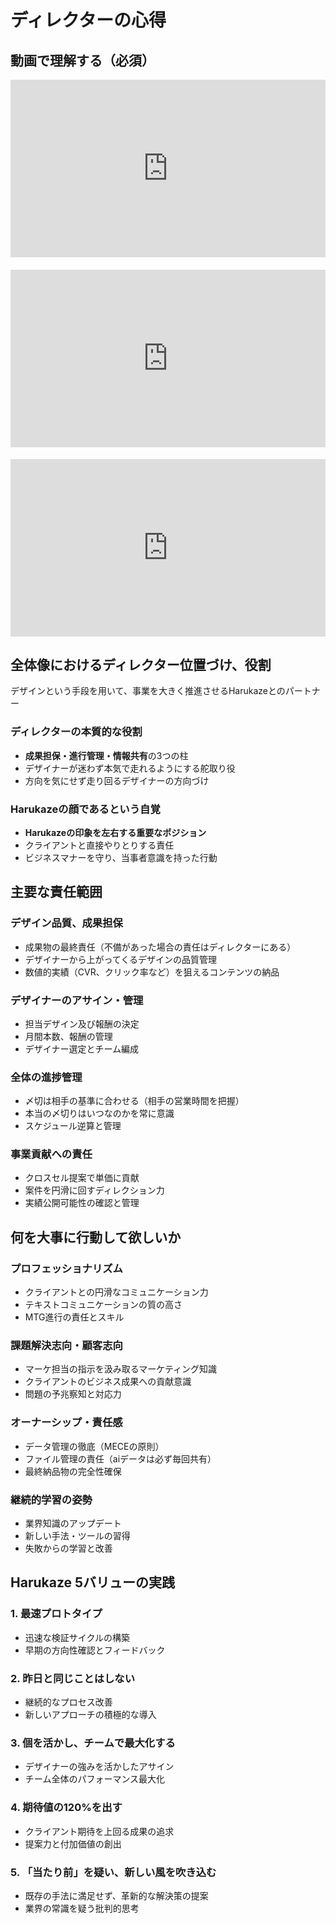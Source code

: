 # ディレクターの心得

## 動画で理解する（必須）

<div style="position: relative; padding-bottom: 56.25%; height: 0;"><iframe src="https://www.loom.com/embed/40762dd6089a4498a7f82ed50b1d4939?sid=a70f0d02-ecd8-458c-ac7f-6f5c3e7c2755" frameborder="0" webkitallowfullscreen mozallowfullscreen allowfullscreen style="position: absolute; top: 0; left: 0; width: 100%; height: 100%;"></iframe></div>

<div style="position: relative; padding-bottom: 56.25%; height: 0; margin-top: 20px;"><iframe src="https://www.loom.com/embed/78b6c0dc7c1846d0b3ff7dee73e8ef7b?sid=f464b605-b42e-43d2-a77a-17bb9b43d236" frameborder="0" webkitallowfullscreen mozallowfullscreen allowfullscreen style="position: absolute; top: 0; left: 0; width: 100%; height: 100%;"></iframe></div>

<div style="position: relative; padding-bottom: 56.25%; height: 0; margin-top: 20px;"><iframe src="https://www.loom.com/embed/12c75a32d7794a14a71789cb385c6004?sid=d48f1f7a-995a-4d6a-b501-df4426d9a018" frameborder="0" webkitallowfullscreen mozallowfullscreen allowfullscreen style="position: absolute; top: 0; left: 0; width: 100%; height: 100%;"></iframe></div>

## 全体像におけるディレクター位置づけ、役割

デザインという手段を用いて、事業を大きく推進させるHarukazeとのパートナー

### ディレクターの本質的な役割
- **成果担保・進行管理・情報共有**の3つの柱
- デザイナーが迷わず本気で走れるようにする舵取り役
- 方向を気にせず走り回るデザイナーの方向づけ

### Harukazeの顔であるという自覚
- **Harukazeの印象を左右する重要なポジション**
- クライアントと直接やりとりする責任
- ビジネスマナーを守り、当事者意識を持った行動

## 主要な責任範囲

### デザイン品質、成果担保
- 成果物の最終責任（不備があった場合の責任はディレクターにある）
- デザイナーから上がってくるデザインの品質管理
- 数値的実績（CVR、クリック率など）を狙えるコンテンツの納品

### デザイナーのアサイン・管理
- 担当デザイン及び報酬の決定
- 月間本数、報酬の管理
- デザイナー選定とチーム編成

### 全体の進捗管理
- 〆切は相手の基準に合わせる（相手の営業時間を把握）
- 本当の〆切りはいつなのかを常に意識
- スケジュール逆算と管理

### 事業貢献への責任
- クロスセル提案で単価に貢献
- 案件を円滑に回すディレクション力
- 実績公開可能性の確認と管理

## 何を大事に行動して欲しいか

### プロフェッショナリズム
- クライアントとの円滑なコミュニケーション力
- テキストコミュニケーションの質の高さ
- MTG進行の責任とスキル

### 課題解決志向・顧客志向
- マーケ担当の指示を汲み取るマーケティング知識
- クライアントのビジネス成果への貢献意識
- 問題の予兆察知と対応力

### オーナーシップ・責任感
- データ管理の徹底（MECEの原則）
- ファイル管理の責任（aiデータは必ず毎回共有）
- 最終納品物の完全性確保

### 継続的学習の姿勢
- 業界知識のアップデート
- 新しい手法・ツールの習得
- 失敗からの学習と改善

## Harukaze 5バリューの実践

### 1. 最速プロトタイプ
- 迅速な検証サイクルの構築
- 早期の方向性確認とフィードバック

### 2. 昨日と同じことはしない
- 継続的なプロセス改善
- 新しいアプローチの積極的な導入

### 3. 個を活かし、チームで最大化する
- デザイナーの強みを活かしたアサイン
- チーム全体のパフォーマンス最大化

### 4. 期待値の120%を出す
- クライアント期待を上回る成果の追求
- 提案力と付加価値の創出

### 5. 「当たり前」を疑い、新しい風を吹き込む
- 既存の手法に満足せず、革新的な解決策の提案
- 業界の常識を疑う批判的思考